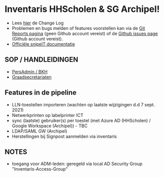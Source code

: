 # Inventaris HHScholen & SG Archipel!

- Lees [hier](ChangeLog.MD) de Change Log
- Problemen en bugs melden of features voorstellen kan via de [Git Reports pagina](https://gitreports.com/issue/hhscholen/inventaris) (geen Github account vereist) of de [Github issues page](https://github.com/hhscholen/inventaris/issues) (Github account vereist).
- [Officiële snipeIT documentatie](https://snipe-it.readme.io/docs/overview)

## SOP / HANDLEIDINGEN
- [PersAdmin / BKH](PersAdmin-HowTo.MD)
- [Graadsecretariaten](gr.SEC-HowTo.MD)
## Features in de pipeline
- LLN-toestellen importeren (wachten op laatste wijzigingen d.d 7 sept. 2021)
- Netwerkprinten op labelprinter ICT
- sync (laatste) gebruiker(s) per toestel (met Azure AD (HHScholen) / Google Workspace (Archipel)) - TBC
- LDAP/SAML GW (Archipel)
- Herstellingen bij Signpost aanmelden via inventaris

## NOTES
- toegang voor ADM-leden: geregeld via local AD Security Group "Inventaris-Access-Group"